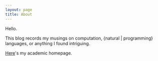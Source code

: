 ```yaml
---
layout: page
title: About
---
```


Hello.

This blog records my musings on computation, \{natural \| programming\} languages, or anything I found intriguing.

[Here](https://cs.jhu.edu/~tongfei)'s my academic homepage.
